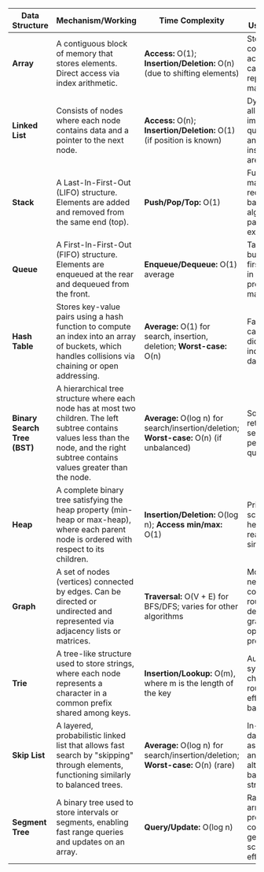 | Data Structure                 | Mechanism/Working                                                                                                                                                    | Time Complexity                                                       | Common Uses/Applications                                                                                   |
|--------------------------------|----------------------------------------------------------------------------------------------------------------------------------------------------------------------|-----------------------------------------------------------------------|------------------------------------------------------------------------------------------------------------|
| **Array**                      | A contiguous block of memory that stores elements. Direct access via index arithmetic.                                                                              | **Access:** O(1); **Insertion/Deletion:** O(n) (due to shifting elements) | Storing fixed-size collections, random access data, caching, and representing matrices.                     |
| **Linked List**                | Consists of nodes where each node contains data and a pointer to the next node.                                                                                     | **Access:** O(n); **Insertion/Deletion:** O(1) (if position is known)    | Dynamic memory allocation, implementing queues and stacks, and when frequent insertions/deletions are needed.|
| **Stack**                      | A Last-In-First-Out (LIFO) structure. Elements are added and removed from the same end (top).                                                                        | **Push/Pop/Top:** O(1)                                                 | Function call management, recursion, backtracking algorithms, and parsing expressions.                       |
| **Queue**                      | A First-In-First-Out (FIFO) structure. Elements are enqueued at the rear and dequeued from the front.                                                                 | **Enqueue/Dequeue:** O(1) average                                       | Task scheduling, buffering, breadth-first search (BFS) in graphs, and process management.                      |
| **Hash Table**                 | Stores key-value pairs using a hash function to compute an index into an array of buckets, which handles collisions via chaining or open addressing.             | **Average:** O(1) for search, insertion, deletion; **Worst-case:** O(n)  | Fast lookups, caching, dictionaries, and indexing in databases.                                               |
| **Binary Search Tree (BST)**   | A hierarchical tree structure where each node has at most two children. The left subtree contains values less than the node, and the right subtree contains values greater than the node. | **Average:** O(log n) for search/insertion/deletion; **Worst-case:** O(n) (if unbalanced) | Sorted data retrieval, dynamic set operations, and performing range queries.                                  |
| **Heap**                       | A complete binary tree satisfying the heap property (min-heap or max-heap), where each parent node is ordered with respect to its children.                      | **Insertion/Deletion:** O(log n); **Access min/max:** O(1)              | Priority queues, scheduling tasks, heap sort, and real-time simulation systems.                               |
| **Graph**                      | A set of nodes (vertices) connected by edges. Can be directed or undirected and represented via adjacency lists or matrices.                                         | **Traversal:** O(V + E) for BFS/DFS; varies for other algorithms       | Modeling networks, social connections, routing, dependency graphs, and many optimization problems.            |
| **Trie**                       | A tree-like structure used to store strings, where each node represents a character in a common prefix shared among keys.                                            | **Insertion/Lookup:** O(m), where m is the length of the key             | Autocomplete systems, spell checking, IP routing, and efficient prefix-based searches.                        |
| **Skip List**                  | A layered, probabilistic linked list that allows fast search by "skipping" through elements, functioning similarly to balanced trees.                                | **Average:** O(log n) for search/insertion/deletion; **Worst-case:** O(n) (rare) | In-memory databases, ordered associative arrays, and as an alternative to balanced tree structures.            |
| **Segment Tree**               | A binary tree used to store intervals or segments, enabling fast range queries and updates on an array.                                                               | **Query/Update:** O(log n)                                              | Range queries in arrays, interval processing, computational geometry, and scenarios needing efficient updates.  |

